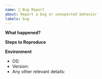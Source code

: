 ```yaml
---
name: 🐞 Bug Report
about: Report a bug or unexpected behavior
labels: bug
---
```


**What happened?**

<!-- Describe the bug and what you expected to happen -->

**Steps to Reproduce**


**Environment**

- OS:
- Version:
- Any other relevant details:
